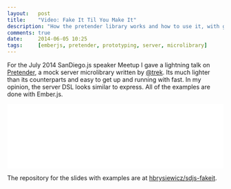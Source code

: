 ```yaml
---
layout:   post
title:    "Video: Fake It Til You Make It"
description: "How the pretender library works and how to use it, with github repo example."
comments: true
date:     2014-06-05 10:25
tags:     [emberjs, pretender, prototyping, server, microlibrary]
---
```


For the July 2014 SanDiego.js speaker Meetup I gave a lightning talk on <a href="http://github.com/trek/pretender">Pretender</a>, a mock server microlibrary written by <a href="http://twitter.com/trek">@trek</a>. Its much lighter than its counterparts and easy to get up and running with fast. In my opinion, the server DSL looks similar to express. All of the examples are done with Ember.js.

<iframe width="100%" src="//www.youtube.com/embed/FZ5pZFLwwjA" frameborder="0" allowfullscreen></iframe>

The repository for the slides with examples are at <a href='https://github.com/hbrysiewicz/sdjs-fakeit'>hbrysiewicz/sdjs-fakeit</a>.

